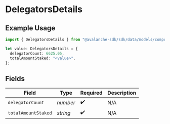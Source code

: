 # DelegatorsDetails

## Example Usage

```typescript
import { DelegatorsDetails } from "@avalanche-sdk/sdk/data/models/components";

let value: DelegatorsDetails = {
  delegatorCount: 6625.05,
  totalAmountStaked: "<value>",
};
```

## Fields

| Field               | Type                | Required            | Description         |
| ------------------- | ------------------- | ------------------- | ------------------- |
| `delegatorCount`    | *number*            | :heavy_check_mark:  | N/A                 |
| `totalAmountStaked` | *string*            | :heavy_check_mark:  | N/A                 |